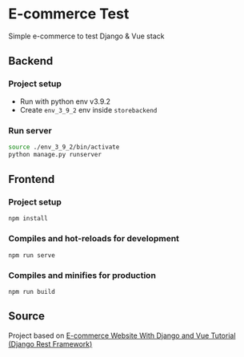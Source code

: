 # E-commerce Test

Simple e-commerce to test Django &amp; Vue stack


## Backend

### Project setup

- Run with python env v3.9.2
- Create `env_3_9_2` env inside `storebackend`

### Run server

```bash
source ./env_3_9_2/bin/activate
python manage.py runserver
```

## Frontend

### Project setup

```
npm install
```

### Compiles and hot-reloads for development

```
npm run serve
```

### Compiles and minifies for production

```
npm run build
```



## Source

Project based on [E-commerce Website With Django and Vue Tutorial (Django Rest Framework)](https://www.youtube.com/watch?v=Yg5zkd9nm6w)
